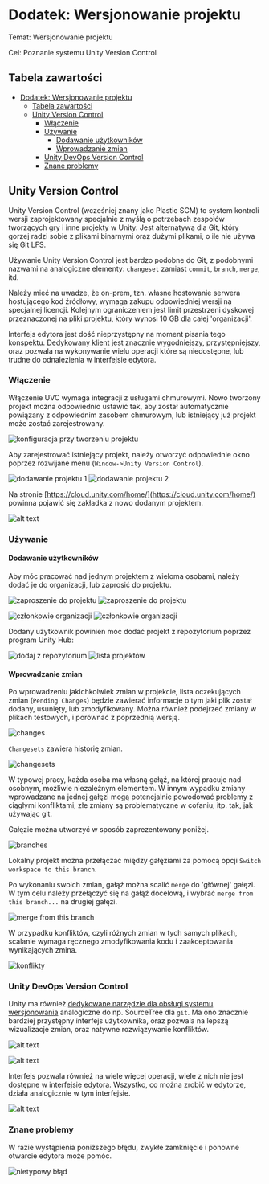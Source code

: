 # Dodatek: Wersjonowanie projektu

Temat: Wersjonowanie projektu

Cel: Poznanie systemu Unity Version Control

Tabela zawartości
---
- [Dodatek: Wersjonowanie projektu](#dodatek-wersjonowanie-projektu)
  - [Tabela zawartości](#tabela-zawartości)
  - [Unity Version Control](#unity-version-control)
    - [Włączenie](#włączenie)
    - [Używanie](#używanie)
      - [Dodawanie użytkowników](#dodawanie-użytkowników)
      - [Wprowadzanie zmian](#wprowadzanie-zmian)
    - [Unity DevOps Version Control](#unity-devops-version-control)
    - [Znane problemy](#znane-problemy)

## Unity Version Control

Unity Version Control (wcześniej znany jako Plastic SCM) to system kontroli wersji zaprojektowany specjalnie z myślą o potrzebach zespołów tworzących gry i inne projekty w Unity. Jest alternatywą dla Git, który gorzej radzi sobie z plikami binarnymi oraz dużymi plikami, o ile nie używa się Git LFS.

Używanie Unity Version Control jest bardzo podobne do Git, z podobnymi nazwami na analogiczne elementy: `changeset` zamiast `commit`, `branch`, `merge`, itd.

Należy mieć na uwadze, że on-prem, tzn. własne hostowanie serwera hostującego kod źródłowy, wymaga zakupu odpowiedniej wersji na specjalnej licencji. Kolejnym ograniczeniem jest limit przestrzeni dyskowej przeznaczonej na pliki projektu, który wynosi 10 GB dla całej 'organizacji'.

Interfejs edytora jest dość nieprzystępny na moment pisania tego konspektu. [Dedykowany klient](https://docs.unity.com/ugs/en-us/manual/devops/manual/version-control-desktop-client) jest znacznie wygodniejszy, przystępniejszy, oraz pozwala na wykonywanie wielu operacji które są niedostępne, lub trudne do odnalezienia w interfejsie edytora.

### Włączenie

Włączenie UVC wymaga integracji z usługami chmurowymi. Nowo tworzony projekt można odpowiednio ustawić tak, aby został automatycznie powiązany z odpowiednim zasobem chmurowym, lub istniejący już projekt może zostać zarejestrowany.

![konfiguracja przy tworzeniu projektu](./media/creating-new-project.png)

Aby zarejestrować istniejący projekt, należy otworzyć odpowiednie okno poprzez rozwijane menu (`Window->Unity Version Control`).

![dodawanie projektu 1](./media/uvc-complete-setup.png)
![dodawanie projektu 2](./media/uvc-complete-setup2.png)

Na stronie [https://cloud.unity.com/home/](https://cloud.unity.com/home/) powinna pojawić się zakładka z nowo dodanym projektem.

![alt text](./media/cloud-unity-com-project.png)

### Używanie

#### Dodawanie użytkowników

Aby móc pracować nad jednym projektem z wieloma osobami, należy dodać je do organizacji, lub zaprosić do projektu.

![zaproszenie do projektu](./media/add-contributors.png)
![zaproszenie do projektu](./media/invite-project-members.png)

![członkowie organizacji](./media/organization-members.png)
![członkowie organizacji](./media/invite-organization-members.png)

Dodany użytkownik powinien móc dodać projekt z repozytorium poprzez program Unity Hub:

![dodaj z repozytorium](./media/add-from-repository.png)
![lista projektów](./media/add-from-repository2.png)

#### Wprowadzanie zmian

Po wprowadzeniu jakichkolwiek zmian w projekcie, lista oczekujących zmian (`Pending Changes`) będzie zawierać informacje o tym jaki plik został dodany, usunięty, lub zmodyfikowany. Można również podejrzeć zmiany w plikach testowych, i porównać z poprzednią wersją.

![changes](./media/changes.png)

`Changesets` zawiera historię zmian.

![changesets](./media/changesets.png)

W typowej pracy, każda osoba ma własną gałąź, na której pracuje nad osobnym, możliwie niezależnym elementem. W innym wypadku zmiany wprowadzane na jednej gałęzi mogą potencjalnie powodować problemy z ciągłymi konfliktami, złe zmiany są problematyczne w cofaniu, itp. tak, jak używając git.

Gałęzie można utworzyć w sposób zaprezentowany poniżej.

![branches](./media/branches.png)

Lokalny projekt można przełączać między gałęziami za pomocą opcji `Switch workspace to this branch`.

Po wykonaniu swoich zmian, gałąź można scalić `merge` do 'głównej' gałęzi. W tym celu należy przełączyć się na gałąź docelową, i wybrać `merge from this branch...` na drugiej gałęzi.

![merge from this branch](./media/merge-from-this-branch.png)

W przypadku konfliktów, czyli różnych zmian w tych samych plikach, scalanie wymaga ręcznego zmodyfikowania kodu i zaakceptowania wynikających zmina.

![konflikty](./media/conflicts.png)

### Unity DevOps Version Control

Unity ma również [dedykowane narzędzie dla obsługi systemu wersjonowania](https://docs.unity.com/ugs/en-us/manual/devops/manual/version-control-desktop-client) analogiczne do np. SourceTree dla `git`. Ma ono znacznie bardziej przystępny interfejs użytkownika, oraz pozwala na lepszą wizualizacje zmian, oraz natywne rozwiązywanie konfliktów.

![alt text](./media/udvvc-branches.png)

![alt text](./media/udvvc-merge.png)

Interfejs pozwala również na wiele więcej operacji, wiele z nich nie jest dostępne w interfejsie edytora. Wszystko, co można zrobić w edytorze, działa analogicznie w tym interfejsie.

![alt text](./media/udvvc-options.png)


### Znane problemy

W razie wystąpienia poniższego błędu, zwykłe zamknięcie i ponowne otwarcie edytora może pomóc.

![nietypowy błąd](./media/error.png)
